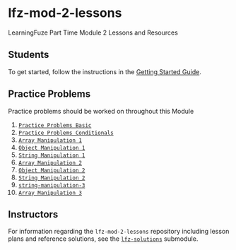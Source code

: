 # lfz-mod-2-lessons

LearningFuze Part Time Module 2 Lessons and Resources

## Students

To get started, follow the instructions in the [Getting Started Guide](guides/getting-started.md).

## Practice Problems
Practice problems should be worked on throughout this Module

1. [`Practice Problems Basic`](https://github.com/Learning-Fuze/lfz-mod-2-lessons/tree/master/exercises/practice-problems-basic-functions)
1. [`Practice Problems Conditionals`](https://github.com/Learning-Fuze/lfz-mod-2-lessons/tree/master/exercises/practice-problems-conditionals)
1. [`Array Manipulation 1`](https://github.com/Learning-Fuze/lfz-mod-2-lessons/tree/master/exercises/array-manipulation-1)
1. [`Object Manipulation 1`](https://github.com/Learning-Fuze/lfz-mod-2-lessons/tree/master/exercises/object-manipulation-1)
1. [`String Manipulation 1`](https://github.com/Learning-Fuze/lfz-mod-2-lessons/tree/master/exercises/string-manipulation-1)
1. [`Array Manipulation 2`](https://github.com/Learning-Fuze/lfz-mod-2-lessons/tree/master/exercises/array-manipulation-2)
1. [`Object Manipulation 2`](https://github.com/Learning-Fuze/lfz-mod-2-lessons/tree/master/exercises/object-manipulation-2)
1. [`String Manipulation 2`](https://github.com/Learning-Fuze/lfz-mod-2-lessons/tree/master/exercises/string-manipulation-2)
1. [`string-manipulation-3`](https://github.com/Learning-Fuze/lfz-mod-2-lessons/tree/master/exercises/string-manipulation-3)
1. [`Array Manipulation 3`](https://github.com/Learning-Fuze/lfz-mod-2-lessons/tree/master/exercises/array-manipulation-3)

## Instructors

For information regarding the `lfz-mod-2-lessons` repository including lesson plans and reference solutions, see the [`lfz-solutions`](https://github.com/Learning-Fuze/lfz-mod-2-solutions) submodule.
